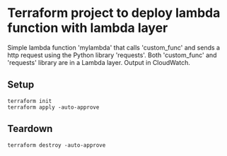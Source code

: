 # Terraform project to deploy lambda function with lambda layer

Simple lambda function 'mylambda' that calls 'custom_func' and sends a http request using the Python library 'requests'.
Both 'custom_func' and 'requests' library are in a Lambda layer.
Output in CloudWatch.

## Setup
```
terraform init
terraform apply -auto-approve
```

## Teardown
```
terraform destroy -auto-approve
```
